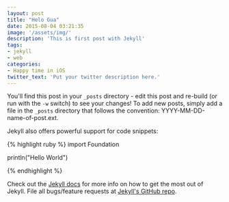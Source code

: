 ```yaml
---
layout: post
title: "Helo Gua"
date: 2015-08-04 03:21:35
image: '/assets/img/'
description: 'This is first post with Jekyll'
tags:
- jekyll
- web
categories:
- Happy time in iOS
twitter_text: 'Put your twitter description here.'
---
```


You'll find this post in your `_posts` directory - edit this post and re-build (or run with the `-w` switch) to see your changes!
To add new posts, simply add a file in the `_posts` directory that follows the convention: YYYY-MM-DD-name-of-post.ext.

Jekyll also offers powerful support for code snippets:

{% highlight ruby %}
import Foundation

println("Hello World")

{% endhighlight %}

Check out the [Jekyll docs][jekyll] for more info on how to get the most out of Jekyll. File all bugs/feature requests at [Jekyll's GitHub repo][jekyll-gh].

[jekyll-gh]: https://github.com/mojombo/jekyll
[jekyll]:    http://jekyllrb.com
